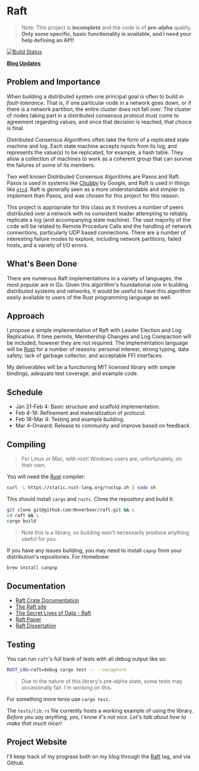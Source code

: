 # Raft #

> Note: This project is **incomplete** and the code is of **pre-alpha** quality. **Only some specific, basic functionality is available, and I need your help defining an API!**

[![Build Status](https://travis-ci.org/Hoverbear/raft.svg)](https://travis-ci.org/Hoverbear/raft)

**[Blog Updates](http://www.hoverbear.org/tag/raft/)**

## Problem and Importance ##

When building a distributed system one principal goal is often to build in *fault-tolerance*. That is, if one particular node in a network goes down, or if there is a network partition, the entire cluster does not fall over. The cluster of nodes taking part in a distributed consensus protocol must come to agreement regarding values, and once that decision is reached, that choice is final.

Distributed Consensus Algorithms often take the form of a replicated state machine and log. Each state machine accepts inputs from its log, and represents the value(s) to be replicated, for example, a hash table. They allow a collection of machines to work as a coherent group that can survive the failures of some of its members.

Two well known Distributed Consensus Algorithms are Paxos and Raft. Paxos is used in systems like [Chubby](http://research.google.com/archive/chubby.html) by Google, and Raft is used in things like [`etcd`](https://github.com/coreos/etcd/tree/master/raft). Raft is generally seen as a more understandable and simpler to implement than Paxos, and was chosen for this project for this reason.

This project is appropriate for this class as it involves a number of peers distributed over a network with no consistent leader attempting to reliably replicate a log (and accompanying state machine). The vast majority of the code will be related to Remote Procedure Calls and the handling of network connections, particularly UDP based connections. There are a number of interesting failure modes to explore, including network partitions, failed hosts, and a variety of I/O errors.

## What's Been Done ##

There are numerous Raft implementations in a variety of languages, the most popular are in Go. Given this algorithm's foundational role in building distributed systems and  networks, it would be useful to have this algorithm easily available to users of the Rust programming language as well.

## Approach ##

I propose a simple implementation of Raft with Leader Election and Log Replication. If time permits, Membership Changes and Log Compaction will be included, however they are not required. The implementation language will be [Rust](http://rust-lang.org/) for a number of reasons: personal interest, strong typing, data safety, lack of garbage collector, and acceptable FFI interfaces.

My deliverables will be a functioning MIT licensed library with simple bindings, adequate test coverage, and example code.

## Schedule ##

* Jan 21-Feb 4: Basic structure and scaffold implementation.
* Feb 4-18: Refinement and materialization of protocol.
* Feb 18-Mar 4: Testing and example building.
* Mar 4-Onward: Release to community and improve based on feedback.

## Compiling ##

> For Linux or Mac, with root! Windows users are, unfortunately, on their own.

You will need the [Rust](http://rust-lang.org/) compiler:

```bash
curl -L https://static.rust-lang.org/rustup.sh | sudo sh
```

This should install `cargo` and `rustc`. Clone the repository and build it:

```bash
git clone git@github.com:Hoverbear/raft.git && \
cd raft && \
cargo build
```

> Note this is a library, so building won't necessarily produce anything useful for you.

If you have any issues building, you may need to install `capnp` from your distribution's
repositories. For Homebrew:

```bash
brew install canpnp
```

## Documentation ##

* [Raft Crate Documentation](https://hoverbear.github.io/raft/raft/)
* [The Raft site](https://raftconsensus.github.io/)
* [The Secret Lives of Data - Raft](http://thesecretlivesofdata.com/raft/)
* [Raft Paper](http://ramcloud.stanford.edu/raft.pdf)
* [Raft Dissertation](https://github.com/ongardie/dissertation#readme)

## Testing ##

You can run `raft`'s full bank of tests with all debug output like so:

```bash
RUST_LOG=raft=debug cargo test -- --nocapture
```

> Due to the nature of this library's pre-alpha state, some tests may occasionally fail. I'm working on this.

For something more terse use `cargo test`.

The `tests/lib.rs` file currently hosts a working example of using the library. *Before you say anything, yes, I know it's not nice. Let's talk about how to make that much nicer!*

## Project Website ##

I'll keep track of my progress both on my blog through the [Raft](http://www.hoverbear.org/tag/raft/) tag, and via Github.
